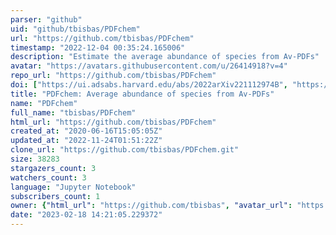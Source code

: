 ```yaml
---
parser: "github"
uid: "github/tbisbas/PDFchem"
url: "https://github.com/tbisbas/PDFchem"
timestamp: "2022-12-04 00:35:24.165006"
description: "Estimate the average abundance of species from Av-PDFs"
avatar: "https://avatars.githubusercontent.com/u/26414918?v=4"
repo_url: "https://github.com/tbisbas/PDFchem"
doi: ["https://ui.adsabs.harvard.edu/abs/2022arXiv221112974B", "https://ui.adsabs.harvard.edu/abs/2022ascl.soft11014B/abstract"]
title: "PDFchem: Average abundance of species from Av-PDFs"
name: "PDFchem"
full_name: "tbisbas/PDFchem"
html_url: "https://github.com/tbisbas/PDFchem"
created_at: "2020-06-16T15:05:05Z"
updated_at: "2022-11-24T01:51:22Z"
clone_url: "https://github.com/tbisbas/PDFchem.git"
size: 38283
stargazers_count: 3
watchers_count: 3
language: "Jupyter Notebook"
subscribers_count: 1
owner: {"html_url": "https://github.com/tbisbas", "avatar_url": "https://avatars.githubusercontent.com/u/26414918?v=4", "login": "tbisbas", "type": "User"}
date: "2023-02-18 14:21:05.229372"
---
```


